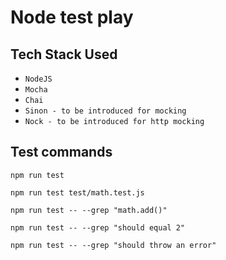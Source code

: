 # Node test play

## Tech Stack Used

- `NodeJS`
- `Mocha`
- `Chai`
- `Sinon - to be introduced for mocking`
- `Nock - to be introduced for http mocking`


## Test commands

```
npm run test
```
```
npm run test test/math.test.js
```
```
npm run test -- --grep "math.add()"
```
```
npm run test -- --grep "should equal 2"
```
```
npm run test -- --grep "should throw an error"
```
